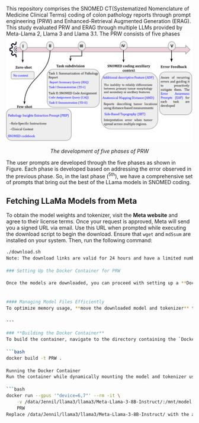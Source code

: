 This repository comprises the  SNOMED CT(Systematized Nomenclature of Medicine Clinical Terms) coding of colon pathology reports through prompt engineering (PRW) and Enhanced-Retrieval Augmented Generation (ERAG). This study evaluated PRW and ERAG through multiple LLMs provided by Meta-Llama 2, Llama 3 and Llama 3.1. The PRW consists of five phases
![screenshot](PRW_5_phases.png)
<p align="center"><em>The development of five phases of PRW</em></p>
The user prompts are developed through the five phases as shown in Figure. Each phase is developed based on addressing the error observed in the previous phase. So, in the last phase (<sup>5th</sup>), we have a comprehensive set of prompts that bring out the best of the LLama models in SNOMED coding.

## Fetching LLaMa Models from Meta
To obtain the model weights and tokenizer, visit the **Meta website** and agree to their license terms. Once your request is approved, Meta will send you a signed URL via email. Use this URL when prompted while executing the download script to begin the download. Ensure that `wget` and `md5sum` are installed on your system. Then, run the following command:
```bash
./download.sh
Note: The download links are valid for 24 hours and have a limited number of downloads. If you encounter errors such as 403: Forbidden, re-request a fresh link from Meta.

### Setting Up the Docker Container for PRW

Once the models are downloaded, you can proceed with setting up a **Docker container for PRW**. The `Dockerfile` is provided in: PRW_Meta/Dockerfile


#### Managing Model Files Efficiently
To optimize memory usage, **move the downloaded model and tokenizer** to a separate directory outside the project directory. Instead of storing them inside the container, dynamically reference them using the `docker run` command.

---

### **Building the Docker Container**
To build the container, navigate to the directory containing the `Dockerfile` and run:

```bash
docker build -t PRW .

Running the Docker Container
Run the container while dynamically mounting the model and tokenizer using the -v flag:

```bash
docker run --gpus '"device=6,7"' --rm -it \
    -v /data/Jennil/llama3/llama3/Meta-Llama-3-8B-Instruct/:/mnt/model \
    PRW
Replace /data/Jennil/llama3/llama3/Meta-Llama-3-8B-Instruct/ with the actual path where the model and tokenizer are stored. This approach ensures efficient memory usage while keeping the Docker container lightweight.






